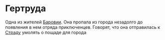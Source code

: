# Гертруда

Одна из жителей [Баровии](../locs/barovia_city.md). Она пропала из города незадолго до появления в нем отряда приключенцев. Говорят, что она отправилась к [Страду](./strad.md) умолять о пощаде для города